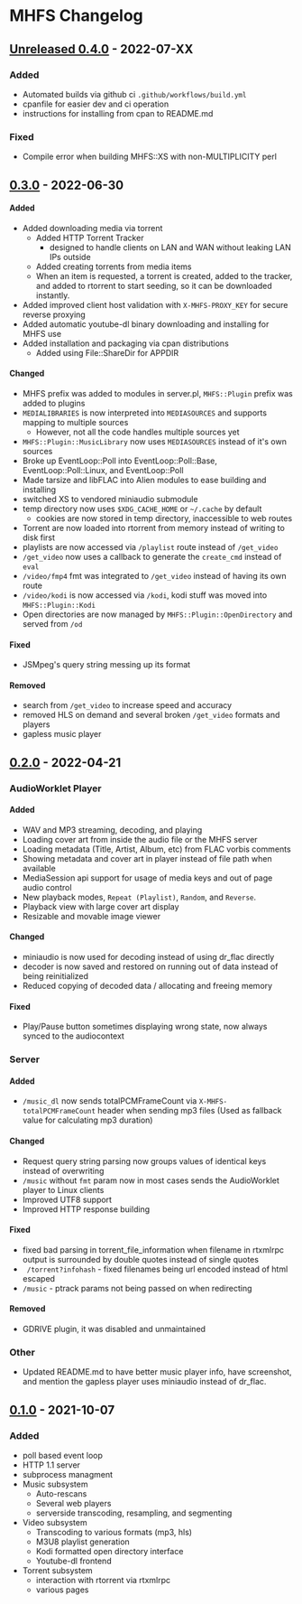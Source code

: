 # MHFS Changelog
## [Unreleased 0.4.0](https://github.com/G4Vi/MHFS/compare/v0.3.0...dev) - 2022-07-XX
### Added
- Automated builds via github ci `.github/workflows/build.yml`
- cpanfile for easier dev and ci operation
- instructions for installing from cpan to README.md

### Fixed
- Compile error when building MHFS::XS with non-MULTIPLICITY perl

## [0.3.0](https://github.com/G4Vi/MHFS/compare/v0.2.0...v0.3.0) - 2022-06-30
#### Added
- Added downloading media via torrent
    - Added HTTP Torrent Tracker
        - designed to handle clients on LAN and WAN without leaking LAN IPs outside
    - Added creating torrents from media items
    - When an item is requested, a torrent is created, added to the tracker, and added to rtorrent to start seeding, so it can be downloaded instantly.
- Added improved client host validation with `X-MHFS-PROXY_KEY` for secure reverse proxying
- Added automatic youtube-dl binary downloading and installing for MHFS use
- Added installation and packaging via cpan distributions
  - Added using File::ShareDir for APPDIR

#### Changed
- MHFS prefix was added to modules in server.pl, `MHFS::Plugin` prefix was added to plugins
- `MEDIALIBRARIES` is now interpreted into `MEDIASOURCES` and supports mapping to multiple sources
    * However, not all the code handles multiple sources yet
- `MHFS::Plugin::MusicLibrary` now uses `MEDIASOURCES` instead of it's own sources
- Broke up EventLoop::Poll into EventLoop::Poll::Base, EventLoop::Poll::Linux, and EventLoop::Poll
- Made tarsize and libFLAC into Alien modules to ease building and installing
- switched XS to vendored miniaudio submodule
- temp directory now uses `$XDG_CACHE_HOME` or `~/.cache` by default
    * cookies are now stored in temp directory, inaccessible to web routes
- Torrent are now loaded into rtorrent from memory instead of writing to disk first
- playlists are now accessed via `/playlist` route instead of `/get_video`
- `/get_video` now uses a callback to generate the `create_cmd` instead of `eval`
- `/video/fmp4` fmt was integrated to `/get_video` instead of having its own route
- `/video/kodi` is now accessed via `/kodi`, kodi stuff was moved into `MHFS::Plugin::Kodi`
- Open directories are now managed by `MHFS::Plugin::OpenDirectory` and served from `/od`

#### Fixed
- JSMpeg's query string messing up its format

#### Removed
- search from `/get_video` to increase speed and accuracy
- removed HLS on demand and several broken `/get_video` formats and players
- gapless music player

## [0.2.0](https://github.com/G4Vi/MHFS/compare/v0.1.0...v0.2.0) - 2022-04-21
### AudioWorklet Player
#### Added
- WAV and MP3 streaming, decoding, and playing
- Loading cover art from inside the audio file or the MHFS server
- Loading metadata (Title, Artist, Album, etc) from FLAC vorbis comments
- Showing metadata and cover art in player instead of file path when available
- MediaSession api support for usage of media keys and out of page audio control
- New playback modes, `Repeat (Playlist)`, `Random`, and `Reverse`.
- Playback view with large cover art display
- Resizable and movable image viewer
#### Changed
- miniaudio is now used for decoding instead of using dr_flac directly
- decoder is now saved and restored on running out of data instead of being reinitialized
- Reduced copying of decoded data / allocating and freeing memory
#### Fixed
- Play/Pause button sometimes displaying wrong state, now always synced to the audiocontext

### Server
#### Added
- `/music_dl` now sends totalPCMFrameCount via `X-MHFS-totalPCMFrameCount` header when sending mp3 files (Used as fallback value for calculating mp3 duration)
#### Changed
- Request query string parsing now groups values of identical keys instead of overwriting
- `/music` without `fmt` param now in most cases sends the AudioWorklet player to Linux clients
- Improved UTF8 support
- Improved HTTP response building
#### Fixed
- fixed bad parsing in torrent_file_information when filename in rtxmlrpc output is surrounded by double quotes instead of single quotes
- ` /torrent?infohash` - fixed filenames being url encoded instead of html escaped
- `/music` - ptrack params not being passed on when redirecting
#### Removed
- GDRIVE plugin, it was disabled and unmaintained

### Other
- Updated README.md to have better music player info, have screenshot, and mention the gapless player uses miniaudio instead of dr_flac.

## [0.1.0](https://github.com/G4Vi/MHFS/releases/tag/v0.1.0) - 2021-10-07
### Added
- poll based event loop
- HTTP 1.1 server
- subprocess managment
- Music subsystem
  - Auto-rescans
  - Several web players
  - serverside transcoding, resampling, and segmenting
- Video subsystem
  - Transcoding to various formats (mp3, hls)
  - M3U8 playlist generation
  - Kodi formatted open directory interface
  - Youtube-dl frontend
- Torrent subsystem
  - interaction with rtorrent via rtxmlrpc
  - various pages